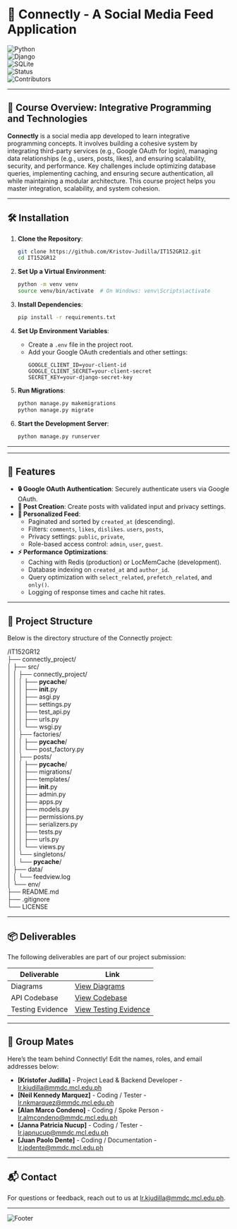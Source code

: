 # 🚀 Connectly - A Social Media Feed Application

![Python](https://img.shields.io/badge/PYTHON-3.9+-323330?style=flat&logo=python&labelColor=323330&color=FFD43B)  
![Django](https://img.shields.io/badge/DJANGO-4.2+-323330?style=flat&logo=django&labelColor=323330&color=092E20)  
![SQLite](https://img.shields.io/badge/SQLITE-DATABASE-323330?style=flat&logo=sqlite&labelColor=323330&color=003B57)  
![Status](https://img.shields.io/badge/STATUS-COMPLETED-323330?style=flat&labelColor=323330&color=2ECC71)  
![Contributors](https://img.shields.io/badge/CONTRIBUTORS-5-323330?style=flat&labelColor=323330&color=F39C12)

---

## 📖 Course Overview: Integrative Programming and Technologies

**Connectly** is a social media app developed to learn integrative programming concepts. It involves building a cohesive system by integrating third-party services (e.g., Google OAuth for login), managing data relationships (e.g., users, posts, likes), and ensuring scalability, security, and performance. Key challenges include optimizing database queries, implementing caching, and ensuring secure authentication, all while maintaining a modular architecture. This course project helps you master integration, scalability, and system cohesion.

---

## 🛠️ Installation

1. **Clone the Repository**:
   ```bash
   git clone https://github.com/Kristov-Judilla/IT152GR12.git
   cd IT152GR12
   ```

2. **Set Up a Virtual Environment**:
   ```bash
   python -m venv venv
   source venv/bin/activate  # On Windows: venv\Scripts\activate
   ```

3. **Install Dependencies**:
   ```bash
   pip install -r requirements.txt
   ```

4. **Set Up Environment Variables**:
   - Create a `.env` file in the project root.
   - Add your Google OAuth credentials and other settings:
     ```env
     GOOGLE_CLIENT_ID=your-client-id
     GOOGLE_CLIENT_SECRET=your-client-secret
     SECRET_KEY=your-django-secret-key
     ```

5. **Run Migrations**:
   ```bash
   python manage.py makemigrations
   python manage.py migrate
   ```

6. **Start the Development Server**:
   ```bash
   python manage.py runserver
   ```

---

---

## 🌟 Features

- **🔒 Google OAuth Authentication**: Securely authenticate users via Google OAuth.
- **📝 Post Creation**: Create posts with validated input and privacy settings.
- **📜 Personalized Feed**:
  - Paginated and sorted by `created_at` (descending).
  - Filters: `comments`, `likes`, `dislikes`. `users`, `posts`,
  - Privacy settings: `public`, `private`, 
  - Role-based access control: `admin`, `user`, `guest`.
- **⚡ Performance Optimizations**:
  - Caching with Redis (production) or LocMemCache (development).
  - Database indexing on `created_at` and `author_id`.
  - Query optimization with `select_related`, `prefetch_related`, and `only()`.
  - Logging of response times and cache hit rates.

---

## 📂 Project Structure

Below is the directory structure of the Connectly project:

/IT152GR12  
├── connectly_project/  
│   ├── src/  
│   │   ├── connectly_project/  
│   │   │   ├── __pycache__/  
│   │   │   ├── __init__.py  
│   │   │   ├── asgi.py  
│   │   │   ├── settings.py  
│   │   │   ├── test_api.py  
│   │   │   ├── urls.py  
│   │   │   └── wsgi.py  
│   │   ├── factories/  
│   │   │   ├── __pycache__/  
│   │   │   └── post_factory.py  
│   │   ├── posts/  
│   │   │   ├── __pycache__/  
│   │   │   ├── migrations/  
│   │   │   ├── templates/  
│   │   │   ├── __init__.py  
│   │   │   ├── admin.py  
│   │   │   ├── apps.py  
│   │   │   ├── models.py  
│   │   │   ├── permissions.py  
│   │   │   ├── serializers.py  
│   │   │   ├── tests.py  
│   │   │   ├── urls.py  
│   │   │   └── views.py  
│   │   └── singletons/  
│   │       └── __pycache__/  
│   ├── data/  
│   │   └── feedview.log  
│   └── env/  
├── README.md  
├── .gitignore  
└── LICENSE  

---

## 📦 Deliverables

The following deliverables are part of our project submission:

<div align="center">

| Deliverable         | Link                                                                                   |
|---------------------|----------------------------------------------------------------------------------------|
| Diagrams            | [View Diagrams](https://drive.google.com/file/d/1ou3W_1oy3tug2yCmEkv_6WByFDyMcQ9u/view?usp=sharing) |
| API Codebase        | [View Codebase](https://github.com/Kristov-Judilla/IT152GR12/)                        |
| Testing Evidence    | [View Testing Evidence](https://drive.google.com/drive/folders/1N_B7AJz7VQ6k56fTKS2VJYDUVu4CmKCj?usp=sharing) |

</div>

---

## 👥 Group Mates

Here’s the team behind Connectly! Edit the names, roles, and email addresses below:

- **[Kristofer Judilla]** - Project Lead & Backend Developer - [lr.kjudilla@mmdc.mcl.edu.ph](lr.kjudilla@mmdc.mcl.edu.ph)
- **[Neil Kennedy Marquez]** - Coding / Tester	 - [lr.nkmarquez@mmdc.mcl.edu.ph](lr.nkmarquez@mmdc.mcl.edu.ph)
- **[Alan Marco Condeno]** - Coding / Spoke Person 		 - [lr.almcondeno@mmdc.mcl.edu.ph](mailto:lr.almcondeno@mmdc.mcl.edu.ph)
- **[Janna Patricia Nucup]** - Coding / Tester	 - [lr.japnucup@mmdc.mcl.edu.ph](mailto:lr.japnucup@mmdc.mcl.edu.ph)
- **[Juan Paolo Dente]** - Coding / Documentation	- [lr.jpdente@mmdc.mcl.edu.ph](mailto:lr.jpdente@mmdc.mcl.edu.ph)

---

## 📬 Contact

For questions or feedback, reach out to us at [lr.kjudilla@mmdc.mcl.edu.ph](lr.kjudilla@mmdc.mcl.edu.ph).

---

![Footer](https://img.shields.io/badge/Made%20with-❤️%20by%20Connectly%20Team-blue?style=for-the-badge)
